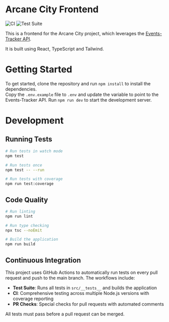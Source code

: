 # Arcane City Frontend

![CI](https://github.com/geoff-maddock/arcane-city-frontend/workflows/CI/badge.svg)
![Test Suite](https://github.com/geoff-maddock/arcane-city-frontend/workflows/Test%20Suite/badge.svg)

This is a frontend for the Arcane City project, which leverages the [Events-Tracker API](https://github.com/geoff-maddock/events-tracker).  

It is built using React, TypeScript and Tailwind.

# Getting Started

To get started, clone the repository and run `npm install` to install the dependencies.  
Copy the `.env.example` file to `.env` and update the variable to point to the Events-Tracker API.
Run `npm run dev` to start the development server.

# Development

## Running Tests

```bash
# Run tests in watch mode
npm test

# Run tests once
npm test -- --run

# Run tests with coverage
npm run test:coverage
```

## Code Quality

```bash
# Run linting
npm run lint

# Run type checking
npx tsc --noEmit

# Build the application
npm run build
```

## Continuous Integration

This project uses GitHub Actions to automatically run tests on every pull request and push to the main branch. The workflows include:

- **Test Suite**: Runs all tests in `src/__tests__` and builds the application
- **CI**: Comprehensive testing across multiple Node.js versions with coverage reporting
- **PR Checks**: Special checks for pull requests with automated comments

All tests must pass before a pull request can be merged.
